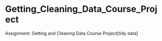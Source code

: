# Getting_Cleaning_Data_Course_Project
Assignment: Getting and Cleaning Data Course Project[tidy data]
